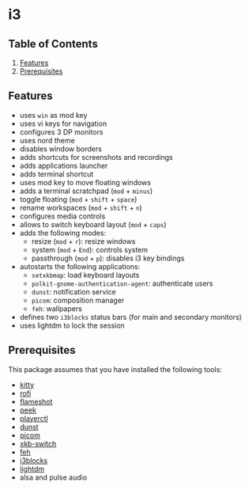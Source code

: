 # i3

## Table of Contents

1. [Features](#Features)
2. [Prerequisites](#Prerequisites)

## Features

- uses `win` as mod key
- uses vi keys for navigation
- configures 3 DP monitors
- uses nord theme
- disables window borders
- adds shortcuts for screenshots and recordings
- adds applications launcher
- adds terminal shortcut
- uses mod key to move floating windows
- adds a terminal scratchpad (`mod` + `minus`)
- toggle floating (`mod` + `shift` + `space`)
- rename workspaces (`mod` + `shift` + `n`)
- configures media controls
- allows to switch keyboard layout (`mod` + `caps`)
- adds the following modes:
  - resize (`mod` + `r`): resize windows
  - system (`mod` + `End`): controls system
  - passthrough (`mod` + `p`): disables i3 key bindings
- autostarts the following applications:
  - `setxkbmap`: load keyboard layouts
  - `polkit-gnome-authentication-agent`: authenticate users
  - `dunst`: notification service
  - `picom`: composition manager
  - `feh`: wallpapers
- defines two `i3blocks` status bars (for main and secondary monitors)
- uses lightdm to lock the session

## Prerequisites

This package assumes that you have installed the following tools:

- [kitty](https://sw.kovidgoyal.net/kitty)
- [rofi](https://github.com/davatorium/rofi)
- [flameshot](https://flameshot.js.org)
- [peek](https://github.com/phw/peek)
- [playerctl](https://github.com/altdesktop/playerctl)
- [dunst](https://github.com/dunst-project/dunst)
- [picom](https://github.com/yshui/picom)
- [xkb-switch](https://github.com/grwlf/xkb-switch)
- [feh](https://feh.finalrewind.org)
- [i3blocks](https://github.com/vivien/i3blocks)
- [lightdm](https://github.com/canonical/lightdm)
- alsa and pulse audio
